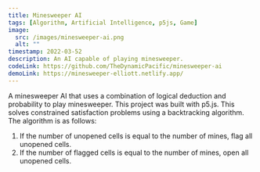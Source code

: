 ```yaml
---
title: Minesweeper AI
tags: [Algorithm, Artificial Intelligence, p5js, Game]
image:
  src: /images/minesweeper-ai.png
  alt: ""
timestamp: 2022-03-52
description: An AI capable of playing minesweeper.
codeLink: https://github.com/TheDynamicPacific/minesweeper-ai
demoLink: https://minesweeper-elliott.netlify.app/
---
```


A minesweeper AI that uses a combination of logical deduction and probability to play minesweeper. This project was built with p5.js. This solves constrained satisfaction problems using a backtracking algorithm. The algorithm is as follows:

1. If the number of unopened cells is equal to the number of mines, flag all unopened cells.
2. If the number of flagged cells is equal to the number of mines, open all unopened cells.
